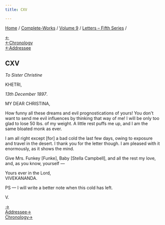```yaml
---
title: CXV

---
```

<div>

[Home](../../../index.htm) / [Complete-Works](../../complete_works.htm)
/ [Volume 9](../volume_9_contents.htm) / [Letters – Fifth
Series](letters_fifth_series_contents.htm) /

[←](114_shivananda.htm)  
[←Chronology](../../volume_8/epistles_fourth_series/118_rakhal.htm)  
[←Addressee](105_christina.htm)

## CXV

*To Sister Christine*

KHETRI,

*13th December 1897*.

MY DEAR CHRISTINA,

How funny all these dreams and evil prognostications of yours! You don't
want to send me evil influences by thinking that way of me! I will be
only too glad to lose 50 lbs. of my weight. A little rest puffs me up,
and I am the same bloated monk as ever.

I am all right except \[for\] a bad cold the last few days, owing to
exposure and travel in the desert. I thank you for the letter though. I
am pleased with it enormously, as it shows the mind.

Give Mrs. Funkey \[Funke\], Baby \[Stella Campbell\], and all the rest
my love, and, as you know, yourself —

Yours ever in the Lord,  
VIVEKANANDA.

PS — I will write a better note when this cold has left.

V.

[→](116_sister_christine.htm)  
[Addressee→](116_sister_christine.htm)  
[Chronology→](../../volume_8/epistles_fourth_series/119_rakhal.htm)

</div>
